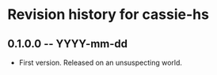 # Revision history for cassie-hs

## 0.1.0.0 -- YYYY-mm-dd

* First version. Released on an unsuspecting world.
